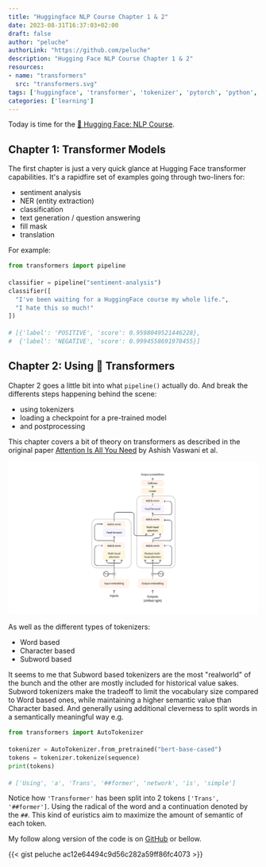 ```yaml
---
title: "Huggingface NLP Course Chapter 1 & 2"
date: 2023-08-31T16:37:03+02:00
draft: false
author: "peluche"
authorLink: "https://github.com/peluche"
description: "Hugging Face NLP Course Chapter 1 & 2"
resources:
- name: "transformers"
  src: "transformers.svg"
tags: ['huggingface', 'transformer', 'tokenizer', 'pytorch', 'python', 'jupyter']
categories: ['learning']
---
```


Today is time for the [🤗 Hugging Face: NLP Course](https://huggingface.co/learn/nlp-course).

## Chapter 1: Transformer Models
The first chapter is just a very quick glance at Hugging Face transformer capabilities. It's a rapidfire set of examples going through two-liners for:
- sentiment analysis
- NER (entity extraction)
- classification
- text generation / question answering
- fill mask
- translation

For example:
```python
from transformers import pipeline

classifier = pipeline("sentiment-analysis")
classifier([
  "I've been waiting for a HuggingFace course my whole life.",
  "I hate this so much!"
])

# [{'label': 'POSITIVE', 'score': 0.9598049521446228},
#  {'label': 'NEGATIVE', 'score': 0.9994558691978455}]
```

## Chapter 2: Using 🤗 Transformers
Chapter 2 goes a little bit into what `pipeline()` actually do. And break the differents steps happening behind the scene:
- using tokenizers
- loading a checkpoint for a pre-trained model
- and postprocessing

This chapter covers a bit of theory on transformers as described in the original paper [Attention Is All You Need](https://arxiv.org/abs/1706.03762) by Ashish Vaswani et al.

![Transformers](transformers.svg "The transformer architecture")

As well as the different types of tokenizers:
- Word based
- Character based
- Subword based

It seems to me that Subword based tokenizers are the most "realworld" of the bunch and the other are mostly included for historical value sakes. Subword tokenizers make the tradeoff to limit the vocabulary size compared to Word based ones, while maintaining a higher semantic value than Character based. And generally using additional cleverness to split words in a semantically meaningful way e.g.

```python
from transformers import AutoTokenizer

tokenizer = AutoTokenizer.from_pretrained("bert-base-cased")
tokens = tokenizer.tokenize(sequence)
print(tokens)

# ['Using', 'a', 'Trans', '##former', 'network', 'is', 'simple']
```

Notice how `'Transformer'` has been split into 2 tokens `['Trans', '##former']`. Using the radical of the word and a continuation denoted by the `##`. This kind of euristics aim to maximize the amount of semantic of each token.

My follow along version of the code is on [GitHub](https://github.com/peluche/huggingface-NLP-course) or bellow.

{{< gist peluche ac12e64494c9d56c282a59ff86fc4073 >}}
